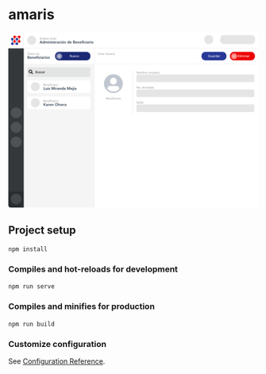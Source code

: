# amaris
![alt text](https://github.com/manuelmonpa12/Sodexo-Suite/blob/main/src/assets/image.png)

## Project setup
```
npm install
```

### Compiles and hot-reloads for development
```
npm run serve
```

### Compiles and minifies for production
```
npm run build
```

### Customize configuration
See [Configuration Reference](https://cli.vuejs.org/config/).
